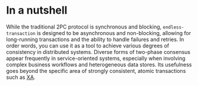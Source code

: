 # In a nutshell

While the traditional 2PC protocol is synchronous and blocking, `endless-transaction` is designed to be asynchronous and non-blocking, allowing for long-running transactions and the ability to handle failures and retries. In order words, you can use it as a tool to achieve various degrees of consistency in distributed systems. Diverse forms of two-phase consensus appear frequently in service-oriented systems, especially when involving complex business workflows and heterogeneous data stores. Its usefulness goes beyond the specific area of strongly consistent, atomic transactions such as [XA](https://en.wikipedia.org/wiki/X/Open_XA).

